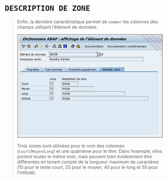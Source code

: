 # **`DESCRIPTION DE ZONE`**

> Enfin, la dernière caractéristique permet de `nommer` les colonnes des champs utilisant l’élément de données.
>
> ![](../00_Ressources/05_11_01.png)
>
> Trois zones sont utilisées pour le nom des colonnes (`Court`/`Moyen`/`Long`) et une quatrième pour le titre. Dans l’exemple, elles portent toutes le même nom, mais peuvent bien évidemment être différentes en tenant compte de la longueur maximum de caractères (10 pour le texte court, 20 pour le moyen, 40 pour le long et 55 pour l’intitulé).
